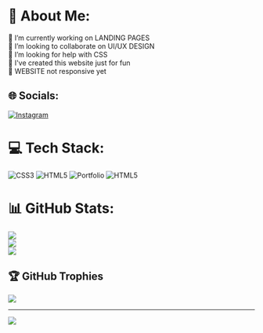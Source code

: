 # 💫 About Me:
🔭 I’m currently working on LANDING PAGES<br>👯 I’m looking to collaborate on UI/UX DESIGN<br>🤝 I’m looking for help with CSS<br> 🎯 I've created this website just for fun<br> 🧩 WEBSITE  not responsive yet<be> 


## 🌐 Socials:
[![Instagram](https://img.shields.io/badge/Instagram-%23E4405F.svg?logo=Instagram&logoColor=white)](https://instagram.com/https://www.instagram.com/_.leoul.a/) 

# 💻 Tech Stack:
![CSS3](https://img.shields.io/badge/css3-%231572B6.svg?style=for-the-badge&logo=css3&logoColor=white) ![HTML5](https://img.shields.io/badge/html5-%23E34F26.svg?style=for-the-badge&logo=html5&logoColor=white) ![Portfolio](https://img.shields.io/badge/Portfolio-%23000000.svg?style=for-the-badge&logo=firefox&logoColor=#FF7139) ![HTML5](https://img.shields.io/badge/html5-%23E34F26.svg?style=for-the-badge&logo=html5&logoColor=white)
# 📊 GitHub Stats:
![](https://github-readme-stats.vercel.app/api?username=leouladera&theme=dark&hide_border=true&include_all_commits=true&count_private=false)<br/>
![](https://github-readme-streak-stats.herokuapp.com/?user=leouladera&theme=dark&hide_border=true)<br/>
![](https://github-readme-stats.vercel.app/api/top-langs/?username=leouladera&theme=dark&hide_border=true&include_all_commits=true&count_private=false&layout=compact)

## 🏆 GitHub Trophies
![](https://github-profile-trophy.vercel.app/?username=leouladera&theme=radical&no-frame=false&no-bg=true&margin-w=4)

---
[![](https://visitcount.itsvg.in/api?id=leouladera&icon=2&color=2)](https://visitcount.itsvg.in)

